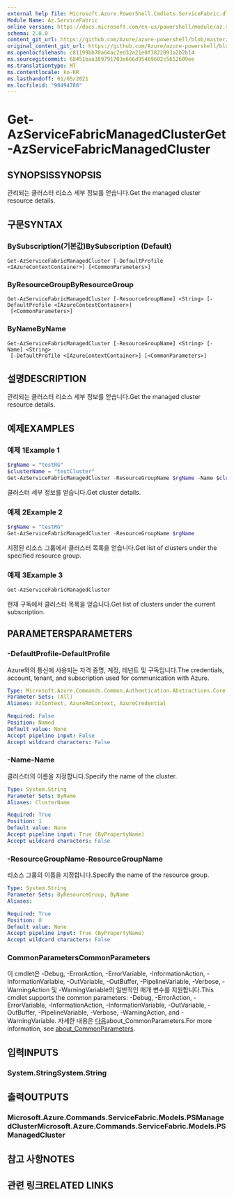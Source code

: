 ```yaml
---
external help file: Microsoft.Azure.PowerShell.Cmdlets.ServiceFabric.dll-Help.xml
Module Name: Az.ServiceFabric
online version: https://docs.microsoft.com/en-us/powershell/module/az.servicefabric/get-azservicefabricmanagedcluster
schema: 2.0.0
content_git_url: https://github.com/Azure/azure-powershell/blob/master/src/ServiceFabric/ServiceFabric/help/Get-AzServiceFabricManagedCluster.md
original_content_git_url: https://github.com/Azure/azure-powershell/blob/master/src/ServiceFabric/ServiceFabric/help/Get-AzServiceFabricManagedCluster.md
ms.openlocfilehash: c81199bb78a64ac2ed32a21e0f3822093a2b2b14
ms.sourcegitcommit: 68451baa389791703e666d95469602c5652609ee
ms.translationtype: MT
ms.contentlocale: ko-KR
ms.lasthandoff: 01/05/2021
ms.locfileid: "98494788"
---
```

# <span data-ttu-id="2f465-101">Get-AzServiceFabricManagedCluster</span><span class="sxs-lookup"><span data-stu-id="2f465-101">Get-AzServiceFabricManagedCluster</span></span>

## <span data-ttu-id="2f465-102">SYNOPSIS</span><span class="sxs-lookup"><span data-stu-id="2f465-102">SYNOPSIS</span></span>
<span data-ttu-id="2f465-103">관리되는 클러스터 리소스 세부 정보를 얻습니다.</span><span class="sxs-lookup"><span data-stu-id="2f465-103">Get the managed cluster resource details.</span></span>

## <span data-ttu-id="2f465-104">구문</span><span class="sxs-lookup"><span data-stu-id="2f465-104">SYNTAX</span></span>

### <span data-ttu-id="2f465-105">BySubscription(기본값)</span><span class="sxs-lookup"><span data-stu-id="2f465-105">BySubscription (Default)</span></span>
```
Get-AzServiceFabricManagedCluster [-DefaultProfile <IAzureContextContainer>] [<CommonParameters>]
```

### <span data-ttu-id="2f465-106">ByResourceGroup</span><span class="sxs-lookup"><span data-stu-id="2f465-106">ByResourceGroup</span></span>
```
Get-AzServiceFabricManagedCluster [-ResourceGroupName] <String> [-DefaultProfile <IAzureContextContainer>]
 [<CommonParameters>]
```

### <span data-ttu-id="2f465-107">ByName</span><span class="sxs-lookup"><span data-stu-id="2f465-107">ByName</span></span>
```
Get-AzServiceFabricManagedCluster [-ResourceGroupName] <String> [-Name] <String>
 [-DefaultProfile <IAzureContextContainer>] [<CommonParameters>]
```

## <span data-ttu-id="2f465-108">설명</span><span class="sxs-lookup"><span data-stu-id="2f465-108">DESCRIPTION</span></span>
<span data-ttu-id="2f465-109">관리되는 클러스터 리소스 세부 정보를 얻습니다.</span><span class="sxs-lookup"><span data-stu-id="2f465-109">Get the managed cluster resource details.</span></span>

## <span data-ttu-id="2f465-110">예제</span><span class="sxs-lookup"><span data-stu-id="2f465-110">EXAMPLES</span></span>

### <span data-ttu-id="2f465-111">예제 1</span><span class="sxs-lookup"><span data-stu-id="2f465-111">Example 1</span></span>
```powershell
$rgName = "testRG"
$clusterName = "testCluster"
Get-AzServiceFabricManagedCluster -ResourceGroupName $rgName -Name $clusterName
```

<span data-ttu-id="2f465-112">클러스터 세부 정보를 얻습니다.</span><span class="sxs-lookup"><span data-stu-id="2f465-112">Get cluster details.</span></span>

### <span data-ttu-id="2f465-113">예제 2</span><span class="sxs-lookup"><span data-stu-id="2f465-113">Example 2</span></span>
```powershell
$rgName = "testRG"
Get-AzServiceFabricManagedCluster -ResourceGroupName $rgName
```

<span data-ttu-id="2f465-114">지정된 리소스 그룹에서 클러스터 목록을 얻습니다.</span><span class="sxs-lookup"><span data-stu-id="2f465-114">Get list of clusters under the specified resource group.</span></span>

### <span data-ttu-id="2f465-115">예제 3</span><span class="sxs-lookup"><span data-stu-id="2f465-115">Example 3</span></span>
```powershell
Get-AzServiceFabricManagedCluster
```

<span data-ttu-id="2f465-116">현재 구독에서 클러스터 목록을 얻습니다.</span><span class="sxs-lookup"><span data-stu-id="2f465-116">Get list of clusters under the current subscription.</span></span>

## <span data-ttu-id="2f465-117">PARAMETERS</span><span class="sxs-lookup"><span data-stu-id="2f465-117">PARAMETERS</span></span>

### <span data-ttu-id="2f465-118">-DefaultProfile</span><span class="sxs-lookup"><span data-stu-id="2f465-118">-DefaultProfile</span></span>
<span data-ttu-id="2f465-119">Azure와의 통신에 사용되는 자격 증명, 계정, 테넌트 및 구독입니다.</span><span class="sxs-lookup"><span data-stu-id="2f465-119">The credentials, account, tenant, and subscription used for communication with Azure.</span></span>

```yaml
Type: Microsoft.Azure.Commands.Common.Authentication.Abstractions.Core.IAzureContextContainer
Parameter Sets: (All)
Aliases: AzContext, AzureRmContext, AzureCredential

Required: False
Position: Named
Default value: None
Accept pipeline input: False
Accept wildcard characters: False
```

### <span data-ttu-id="2f465-120">-Name</span><span class="sxs-lookup"><span data-stu-id="2f465-120">-Name</span></span>
<span data-ttu-id="2f465-121">클러스터의 이름을 지정합니다.</span><span class="sxs-lookup"><span data-stu-id="2f465-121">Specify the name of the cluster.</span></span>

```yaml
Type: System.String
Parameter Sets: ByName
Aliases: ClusterName

Required: True
Position: 1
Default value: None
Accept pipeline input: True (ByPropertyName)
Accept wildcard characters: False
```

### <span data-ttu-id="2f465-122">-ResourceGroupName</span><span class="sxs-lookup"><span data-stu-id="2f465-122">-ResourceGroupName</span></span>
<span data-ttu-id="2f465-123">리소스 그룹의 이름을 지정합니다.</span><span class="sxs-lookup"><span data-stu-id="2f465-123">Specify the name of the resource group.</span></span>

```yaml
Type: System.String
Parameter Sets: ByResourceGroup, ByName
Aliases:

Required: True
Position: 0
Default value: None
Accept pipeline input: True (ByPropertyName)
Accept wildcard characters: False
```

### <span data-ttu-id="2f465-124">CommonParameters</span><span class="sxs-lookup"><span data-stu-id="2f465-124">CommonParameters</span></span>
<span data-ttu-id="2f465-125">이 cmdlet은 -Debug, -ErrorAction, -ErrorVariable, -InformationAction, -InformationVariable, -OutVariable, -OutBuffer, -PipelineVariable, -Verbose, -WarningAction 및 -WarningVariable의 일반적인 매개 변수를 지원합니다.</span><span class="sxs-lookup"><span data-stu-id="2f465-125">This cmdlet supports the common parameters: -Debug, -ErrorAction, -ErrorVariable, -InformationAction, -InformationVariable, -OutVariable, -OutBuffer, -PipelineVariable, -Verbose, -WarningAction, and -WarningVariable.</span></span> <span data-ttu-id="2f465-126">자세한 내용은 [다음](http://go.microsoft.com/fwlink/?LinkID=113216)about_CommonParameters.</span><span class="sxs-lookup"><span data-stu-id="2f465-126">For more information, see [about_CommonParameters](http://go.microsoft.com/fwlink/?LinkID=113216).</span></span>

## <span data-ttu-id="2f465-127">입력</span><span class="sxs-lookup"><span data-stu-id="2f465-127">INPUTS</span></span>

### <span data-ttu-id="2f465-128">System.String</span><span class="sxs-lookup"><span data-stu-id="2f465-128">System.String</span></span>

## <span data-ttu-id="2f465-129">출력</span><span class="sxs-lookup"><span data-stu-id="2f465-129">OUTPUTS</span></span>

### <span data-ttu-id="2f465-130">Microsoft.Azure.Commands.ServiceFabric.Models.PSManagedCluster</span><span class="sxs-lookup"><span data-stu-id="2f465-130">Microsoft.Azure.Commands.ServiceFabric.Models.PSManagedCluster</span></span>

## <span data-ttu-id="2f465-131">참고 사항</span><span class="sxs-lookup"><span data-stu-id="2f465-131">NOTES</span></span>

## <span data-ttu-id="2f465-132">관련 링크</span><span class="sxs-lookup"><span data-stu-id="2f465-132">RELATED LINKS</span></span>
